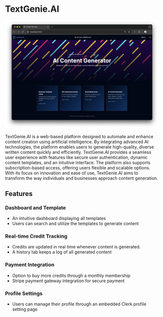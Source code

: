# TextGenie.AI

![](/screenshots/home-screen.png)

TextGenie.AI is a web-based platform designed to automate and enhance content creation using artificial intelligence. By integrating advanced AI technologies, the platform enables users to generate high-quality, diverse written content quickly and efficiently. TextGenie.AI provides a seamless user experience with features like secure user authentication, dynamic content templates, and an intuitive interface. The platform also supports subscription-based access, offering users flexible and scalable options. With its focus on innovation and ease of use, TextGenie.AI aims to transform the way individuals and businesses approach content generation.

## Features

### Dashboard and Template

- An intuitive dashboard displaying all templates
- Users can search and utilize the templates to generate content

### Real-time Credit Tracking

- Credits are updated in real time whenever content is generated.
- A history tab keeps a log of all generated content

### Payment Integration

- Option to buy more credits through a monthly membership
- Stripe payment gateway integration for secure payment

### Profile Settings

- Users can manage their profile through an embedded Clerk profile setting page
